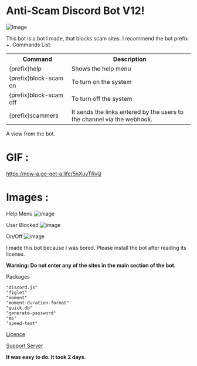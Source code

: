 # Anti-Scam Discord Bot V12!



![Image](https://cdn.discordapp.com/attachments/915179207938674689/942095283741941780/antiiiiiiscam.png)



This bot is a bot I made, that blocks scam sites. I recommend the bot prefix +.
Commands List:





<table class="ws-table-all notranslate">
<tbody><tr>
<th>Command</th>
<th>Description</th>
</tr>
<tr>
<td>{prefix}help</td>
<td>Shows the help menu</td>
</tr>
<tr>
<td>{prefix}block-scam on</td>
<td>To turn on the system</td>
</tr>
<tr>
<td>{prefix}block-scam off</td>
<td>To turn off the system</td>
</tr>
<tr>
<td>{prefix}scammers</td>
<td>It sends the links entered by the users to the channel via the webhook.</td>
</tr>
</tbody></table>
















A view from the bot.
# GIF :
https://now-a.go-get-a.life/5nXuyTRvQ

# Images : 
Help Menu
![image](https://user-images.githubusercontent.com/74361674/153769798-74350c9a-eae6-4d48-b7e6-eb85c6c194ad.png)




















User Blocked
![image](https://user-images.githubusercontent.com/74361674/153769810-a0f16770-d310-45a5-a4f6-dd32f6573a63.png)


















On/Off
![image](https://user-images.githubusercontent.com/74361674/153769818-ec2db0a6-4566-498c-ad6f-7879dfc4ee8b.png)




I made this bot because I was bored. Please install the bot after reading its license.

**Warning: Do not enter any of the sites in the main section of the bot.**

Packages 

    "discord.js"
    "figlet"
    "moment"
    "moment-duration-format"
    "quick.db"
    "generate-password"
    "ms"
    "speed-test"
    
[Licence](https://github.com/Zyrxus11/Anti-Scam-Discord-Bot-V12/blob/main/LICENSE)




[Support Server](https://discord.gg/P946yaXDk4)




**It was easy to do. It took 2 days.**
